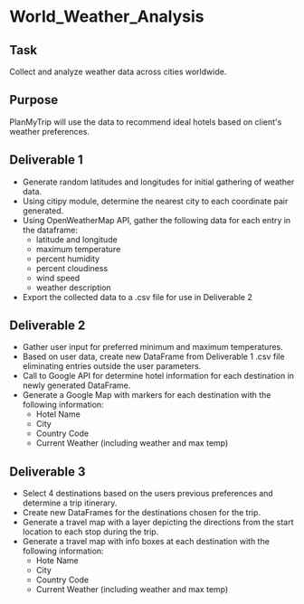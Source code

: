 # World_Weather_Analysis

## Task
Collect and analyze weather data across cities worldwide.

## Purpose
PlanMyTrip will use the data to recommend ideal hotels based on client's weather preferences.

## Deliverable 1 
- Generate random latitudes and longitudes for initial gathering of weather data.
- Using citipy module, determine the nearest city to each coordinate pair generated.
- Using OpenWeatherMap API, gather the following data for each entry in the dataframe:
    - latitude and longitude
    - maximum temperature
    - percent humidity
    - percent cloudiness
    - wind speed
    - weather description
- Export the collected data to a .csv file for use in Deliverable 2

## Deliverable 2
- Gather user input for preferred minimum and maximum temperatures.
- Based on user data, create new DataFrame from Deliverable 1 .csv file eliminating entries outside the user parameters.
- Call to Google API for determine hotel information for each destination in newly generated DataFrame.
- Generate a Google Map with markers for each destination with the following information:
    - Hotel Name
    - City
    - Country Code
    - Current Weather (including weather and max temp)

## Deliverable 3
- Select 4 destinations based on the users previous preferences and determine a trip itinerary.
- Create new DataFrames for the destinations chosen for the trip.
- Generate a travel map with a layer depicting the directions from the start location to each stop during the trip.
- Generate a travel map with info boxes at each destination with the following information:
    - Hote Name
    - City
    - Country Code
    - Current Weather (including weather and max temp)
